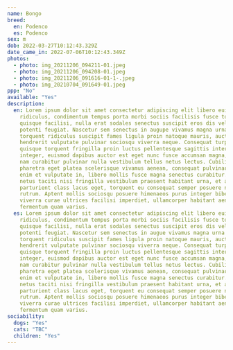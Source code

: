 ```yaml
---
name: Bongo
breed:
  en: Podenco
  es: Podenco
sex: m
dob: 2022-03-27T10:12:43.329Z
date_came_in: 2022-07-06T10:12:43.349Z
photos:
  - photo: img_20211206_094211-01.jpeg
  - photo: img_20211206_094208-01.jpeg
  - photo: img_20211206_091616-01-1-.jpeg
  - photo: img_20210704_091649-01.jpeg
ppp: "No"
available: "Yes"
description:
  en: Lorem ipsum dolor sit amet consectetur adipiscing elit libero euismod sem
    ridiculus, condimentum tempus porta morbi sociis facilisis fusce torquent
    quisque facilisi, nulla erat sodales senectus suscipit eros dis velit
    potenti feugiat. Nascetur sem senectus in augupe vivamus magna urna cum,
    torquent ridiculus suscipit fames ligula proin natoque mauris, auctor
    hendrerit vulputate pulvinar sociosqu viverra neque. Consequat turpis
    quisque torquent fringilla proin luctus pellentesque sagittis interdum
    integer, euismod dapibus auctor est eget nunc fusce accumsan magna, nascetur
    nam curabitur pulvinar nulla vestibulum tellus netus lectus. Cubilia ad
    pharetra eget platea scelerisque vivamus aenean, consequat pulvinar morbi
    enim et vulputate in, libero mollis fusce magna senectus curabitur. Aptent
    netus taciti nisi fringilla vestibulum praesent habitant urna, et ac donec
    parturient class lacus eget, torquent eu consequat semper posuere nisl
    rutrum. Aptent mollis sociosqu posuere himenaeos purus integer bibendum, dui
    viverra curae ultrices facilisi imperdiet, ullamcorper habitant aenean
    fermentum quam varius.
  es: Lorem ipsum dolor sit amet consectetur adipiscing elit libero euismod sem
    ridiculus, condimentum tempus porta morbi sociis facilisis fusce torquent
    quisque facilisi, nulla erat sodales senectus suscipit eros dis velit
    potenti feugiat. Nascetur sem senectus in augue vivamus magna urna cum,
    torquent ridiculus suscipit fames ligula proin natoque mauris, auctor
    hendrerit vulputate pulvinar sociosqu viverra neque. Consequat turpis
    quisque torquent fringilla proin luctus pellentesque sagittis interdum
    integer, euismod dapibus auctor est eget nunc fusce accumsan magna, nascetur
    nam curabitur pulvinar nulla vestibulum tellus netus lectus. Cubilia ad
    pharetra eget platea scelerisque vivamus aenean, consequat pulvinar morbi
    enim et vulputate in, libero mollis fusce magna senectus curabitur. Aptent
    netus taciti nisi fringilla vestibulum praesent habitant urna, et ac donec
    parturient class lacus eget, torquent eu consequat semper posuere nisl
    rutrum. Aptent mollis sociosqu posuere himenaeos purus integer bibendum, dui
    viverra curae ultrices facilisi imperdiet, ullamcorper habitant aenean
    fermentum quam varius.
sociability:
  dogs: "Yes"
  cats: "TBC"
  children: "Yes"
---
```

